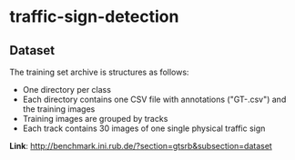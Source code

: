 # traffic-sign-detection

## Dataset

The training set archive is structures as follows:
- One directory per class
- Each directory contains one CSV file with annotations ("GT-<ClassID>.csv") and the training images
- Training images are grouped by tracks
- Each track contains 30 images of one single physical traffic sign

**Link**: http://benchmark.ini.rub.de/?section=gtsrb&subsection=dataset
